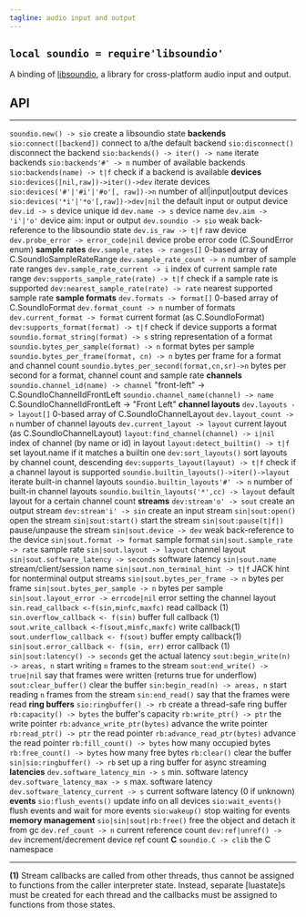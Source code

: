 ```yaml
---
tagline: audio input and output
---
```


## `local soundio = require'libsoundio'`

A binding of [libsoundio](http://libsound.io/), a library for cross-platform
audio input and output.

## API

------------------------------------------- ----------------------------------------
`soundio.new() -> sio`                      create a libsoundio state
__backends__
`sio:connect([backend])`                    connect to a/the default backend
`sio:disconnect()`                          disconnect the backend
`sio:backends() -> iter() -> name`          iterate backends
`sio:backends'#' -> n`                      number of available backends
`sio:backends(name) -> t|f`                 check if a backend is available
__devices__
`sio:devices([nil,raw])->iter()->dev`       iterate devices
`sio:devices('#'|'#i'|'#o'[, raw])->n`      number of all|input|output devices
`sio:devices('*i'|'*o'[,raw])->dev|nil`     the default input or output device
`dev.id -> s`                               device unique id
`dev.name -> s`                             device name
`dev.aim -> 'i'|'o'`                        device aim: input or output
`dev.soundio -> sio`                        weak back-reference to the libsoundio state
`dev.is_raw -> t|f`                         raw device
`dev.probe_error -> error_code|nil`         device probe error code (C.SoundError enum)
__sample rates__
`dev.sample_rates -> ranges[]`              0-based array of C.SoundIoSampleRateRange
`dev.sample_rate_count -> n`                number of sample rate ranges
`dev.sample_rate_current -> i`              index of current sample rate range
`dev:supports_sample_rate(rate) -> t|f`     check if a sample rate is supported
`dev:nearest_sample_rate(rate) -> rate`     nearest supported sample rate
__sample formats__
`dev.formats -> format[]`                   0-based array of C.SoundIoFormat
`dev.format_count -> n`                     number of formats
`dev.current_format -> format`              current format (as C.SoundIoFormat)
`dev:supports_format(format) -> t|f`        check if device supports a format
`soundio.format_string(format) -> s`        string representation of a format
`soundio.bytes_per_sample(format) -> n`     format bytes per sample
`soundio.bytes_per_frame(format, cn) -> n`  bytes per frame for a format and channel count
`soundio.bytes_per_second(format,cn,sr)->n` bytes per second for a format, channel count and sample rate
__channels__
`soundio.channel_id(name) -> channel`       "front-left" -> C.SoundIoChannelIdFrontLeft
`soundio.channel_name(channel) -> name`     C.SoundIoChannelIdFrontLeft -> "Front Left"
__channel layouts__
`dev.layouts -> layout[]`                   0-based array of C.SoundIoChannelLayout
`dev.layout_count -> n`                     number of channel layouts
`dev.current_layout -> layout`              current layout (as C.SoundIoChannelLayout)
`layout:find_channel(channel) -> i|nil`     index of channel (by name or id) in layout
`layout:detect_builtin() -> t|f`            set layout.name if it matches a builtin one
`dev:sort_layouts()`                        sort layouts by channel count, descending
`dev:supports_layout(layout) -> t|f`        check if a channel layout is supported
`soundio.builtin_layouts()->iter()->layout` iterate built-in channel layouts
`soundio.builtin_layouts'#' -> n`           number of built-in channel layouts
`soundio.builtin_layouts('*',cc) -> layout` default layout for a certain channel count
__streams__
`dev:stream'o' -> sout`                     create an output stream
`dev:stream'i' -> sin`                      create an input stream
`sin|sout:open()`                           open the stream
`sin|sout:start()`                          start the stream
`sin|sout:pause(t|f|)`                      pause/unpause the stream
`sin|sout.device -> dev`                    weak back-reference to the device
`sin|sout.format -> format`                 sample format
`sin|sout.sample_rate -> rate`              sample rate
`sin|sout.layout -> layout`                 channel layout
`sin|sout.software_latency -> seconds`      software latency
`sin|sout.name`                             stream/client/session name
`sin|sout.non_terminal_hint -> t|f`         JACK hint for nonterminal output streams
`sin|sout.bytes_per_frame -> n`             bytes per frame
`sin|sout.bytes_per_sample -> n`            bytes per sample
`sin|sout.layout_error -> errcode|nil`      error setting the channel layout
`sin.read_callback <-f(sin,minfc,maxfc)`    read callback (1)
`sin.overflow_callback <- f(sin)`           buffer full callback (1)
`sout.write_callback <-f(sout,minfc,maxfc)` write callback(1)
`sout.underflow_callback <- f(sout)`        buffer empty callback(1)
`sin|sout.error_callback <- f(sin, err)`    error callback (1)
`sin|sout:latency() -> seconds`             get the actual latency
`sout:begin_write(n) -> areas, n`           start writing `n` frames to the stream
`sout:end_write() -> true|nil`              say that frames were written (returns true for underflow)
`sout:clear_buffer()`                       clear the buffer
`sin:begin_read(n) -> areas, n`             start reading `n` frames from the stream
`sin:end_read()`                            say that the frames were read
__ring buffers__
`sio:ringbuffer() -> rb`                    create a thread-safe ring buffer
`rb:capacity() -> bytes`                    the buffer's capacity
`rb:write_ptr() -> ptr`                     the write pointer
`rb:advance_write_ptr(bytes)`               advance the write pointer
`rb:read_ptr() -> ptr`                      the read pointer
`rb:advance_read_ptr(bytes)`                advance the read pointer
`rb:fill_count() -> bytes`                  how many occupied bytes
`rb:free_count() -> bytes`                  how many free bytes
`rb:clear()`                                clear the buffer
`sin|sio:ringbuffer() -> rb`                set up a ring buffer for async streaming
__latencies__
`dev.software_latency_min -> s`             min. software latency
`dev.software_latency_max -> s`             max. software latency
`dev.software_latency_current -> s`         current software latency (0 if unknown)
__events__
`sio:flush_events()`                        update info on all devices
`sio:wait_events()`                         flush events and wait for more events
`sio:wakeup()`                              stop waiting for events
__memory management__
`sio|sin|sout|rb:free()`                    free the object and detach it from gc
`dev.ref_count -> n`                        current reference count
`dev:ref|unref() -> dev`                    increment/decrement device ref count
__C__
`soundio.C -> clib`                         the C namespace
------------------------------------------- ----------------------------------------

__(1)__ Stream callbacks are called from other threads, thus cannot be
assigned to functions from the caller interpreter state. Instead, separate
[luastate]s must be created for each thread and the callbacks must be
assigned to functions from those states.

